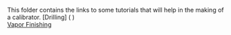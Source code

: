 This folder contains the links to some tutorials that will help in the making of a calibrator.
[Drilling] ( )    
[Vapor Finishing](OPEnS_VaporFinishTutorial.md)
